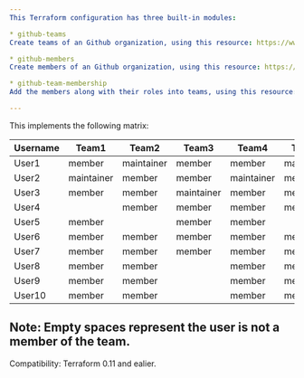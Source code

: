 ```yaml
---
This Terraform configuration has three built-in modules:

* github-teams
Create teams of an Github organization, using this resource: https://www.terraform.io/docs/providers/github/r/team.html

* github-members
Create members of an Github organization, using this resource: https://www.terraform.io/docs/providers/github/r/membership.html

* github-team-membership
Add the members along with their roles into teams, using this resource: https://www.terraform.io/docs/providers/github/r/team_membership.html

---
```

This implements the following matrix: 

| Username | Team1 | Team2 | Team3 | Team4 | Team5 | Team6 |
|----------|-------|-------|-------|-------|-------|-------|
|User1 | member | maintainer | member | member | maintainer | member |
|User2 | maintainer | member	| member | maintainer	| member | member |
|User3 | member | member | maintainer | member | member | member |
|User4 |  | member | member | member | member | maintainer | 
|User5 | member |  | member | member |  | member | 
|User6 | member | member | member | member | member |  |
|User7 | member | member | member | member | member | member |
|User8 | member | member |  | member | member | member |
|User9 | member | member |  | member | member | member |
|User10 | member | member |  | member | member | member |

Note: Empty spaces represent the user is not a member of the team.
---
Compatibility: Terraform 0.11 and ealier. 